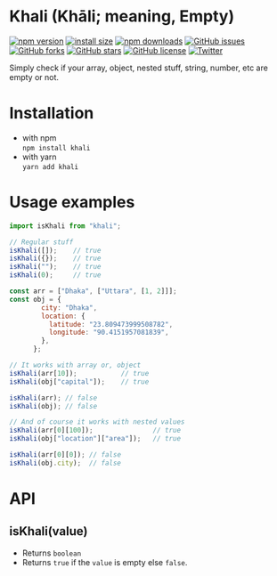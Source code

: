 # Khali (Khāli; meaning, Empty)
[![npm version](https://img.shields.io/npm/v/khali.svg?label=version)](https://www.npmjs.org/package/khali)
[![install size](https://packagephobia.now.sh/badge?p=khali)](https://packagephobia.now.sh/result?p=khali)
[![npm downloads](https://img.shields.io/npm/dm/khali.svg)](http://npm-stat.com/charts.html?package=khali)
[![GitHub issues](https://img.shields.io/github/issues/zanvent/khali)](https://github.com/zanvent/khali/issues)
[![GitHub forks](https://img.shields.io/github/forks/zanvent/khali)](https://github.com/zanvent/khali/network)
[![GitHub stars](https://img.shields.io/github/stars/zanvent/khali)](https://github.com/zanvent/khali/stargazers)
[![GitHub license](https://img.shields.io/github/license/zanvent/khali)](https://github.com/zanvent/khali/blob/master/LICENSE)
[![Twitter](https://img.shields.io/twitter/url?label=Share&style=social&url=https%3A%2F%2Fgithub.com%2Fzanvent%2Fkhali)](https://twitter.com/intent/tweet?text=Wow:&url=https%3A%2F%2Fgithub.com%2Fzanvent%2Fkhali)

Simply check if your array, object, nested stuff, string, number, etc are empty or not.


# Installation
- with npm  
`npm install khali`
- with yarn  
`yarn add khali`


# Usage examples
```js
import isKhali from "khali";

// Regular stuff
isKhali([]);    // true
isKhali({});    // true
isKhali("");    // true
isKhali(0);     // true

const arr = ["Dhaka", ["Uttara", [1, 2]]];
const obj = {
        city: "Dhaka",
        location: {
          latitude: "23.809473999508782",
          longitude: "90.4151957081839",
        },
      };

// It works with array or, object
isKhali(arr[10]);           // true
isKhali(obj["capital"]);    // true

isKhali(arr); // false
isKhali(obj); // false

// And of course it works with nested values
isKhali(arr[0][100]);               // true
isKhali(obj["location"]["area"]);   // true

isKhali(arr[0][0]); // false
isKhali(obj.city);  // false
```


# API
## isKhali(value)
- Returns `boolean`
- Returns `true` if the `value` is empty else `false`.
